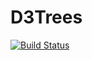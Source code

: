 # D3Trees

[![Build Status](https://travis-ci.org/rcnlee/D3Trees.jl.svg?branch=master)](https://travis-ci.org/rcnlee/D3Trees.jl)
